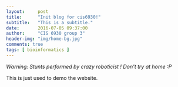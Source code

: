 ```yaml
---
layout:     post
title:      "Init blog for cis6930!"
subtitle:   "This is a subtitle."
date:       2016-07-05 09:37:00
author:     "CIS 6930 group 3"
header-img: "img/home-bg.jpg"
comments: true
tags: [ bioinformatics ]
---
```

*Warning: Stunts performed by crazy roboticist ! Don't try at home :P*

This is just used to demo the website.

